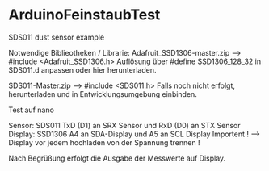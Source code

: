 # ArduinoFeinstaubTest
SDS011 dust sensor example

Notwendige Biblieotheken / Librarie: 
Adafruit_SSD1306-master.zip --> #include <Adafruit_SSD1306.h>
Auflösung über #define SSD1306_128_32 in SDS011.d anpassen oder hier herunterladen.


SDS011-Master.zip   -->  #include <SDS011.h>
Falls noch nicht erfolgt, herunterladen und in Entwicklungsumgebung einbinden.

Test auf nano

Sensor:  SDS011    TxD (D1) an SRX Sensor  und  RxD  (D0) an STX Sensor
Display: SSD1306   A4 an SDA-Display und  A5  an SCL Display
Importent ! --> Display vor jedem hochladen von der Spannung trennen !


Nach Begrüßung erfolgt die Ausgabe der Messwerte auf Display.
